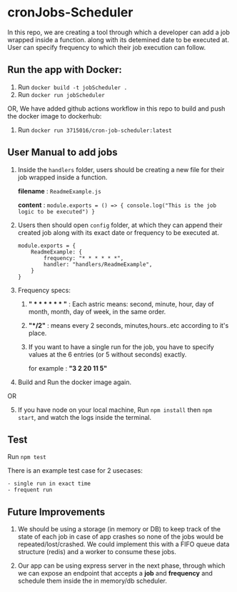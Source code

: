 # cronJobs-Scheduler

In this repo, we are creating a tool through which a developer can add a job wrapped inside a function. along with its detemined date to be executed at. User can specify frequency to which their job execution can follow.

## Run the app with Docker:

1. Run `docker build -t jobScheduler .` 
2. Run `docker run jobScheduler`

OR, We have added github actions workflow in this repo to build and push the docker image to dockerhub:

1. Run `docker run 3715016/cron-job-scheduler:latest`


## User Manual to add jobs

1. Inside the `handlers` folder, users should be creating a new file for their job wrapped inside a function.
    
      **filename** : `ReadmeExample.js`
      
      **content** : ```
                  module.exports = () => {
                  console.log("This is the job logic to be executed")
                  }
              ```
2. Users then should open `config` folder, at which they can append their created job along with its exact date or frequency to be executed at.

    ```
    module.exports = {
        ReadmeExample: {
            frequency: "* * * * * *",
            handler: "handlers/ReadmeExample",
        }
    }
    ```
3. Frequency specs:
    1. **" * * * * * * "** : Each astric means: second, minute, hour, day of month, month, day of week, in the same order.
    3. **"*/2"** : means every 2 seconds, minutes,hours..etc according to it's place.
    4. If you want to have a single run for the job, you have to specify values at the 6 entries (or 5 without seconds) exactly.
        
        for example : **"3 2 20 11 5"**
        
4. Build and Run the docker image again.

OR

5. If you have node on your local machine, Run `npm install` then `npm start`, and watch the logs inside the terminal.


## Test

Run `npm test`

There is an example test case for 2 usecases: 

    - single run in exact time
    - frequent run


## Future Improvements

1. We should be using a storage (in memory or DB) to keep track of the state of each job in case of app crashes so none of the jobs would be repeated/lost/crashed. We could implement this with a FIFO queue data structure (redis) and a worker to consume these jobs.

2. Our app can be using express server in the next phase, through which we can expose an endpoint that accepts a **job** and **frequency** and schedule them inside the in memory/db scheduler.
